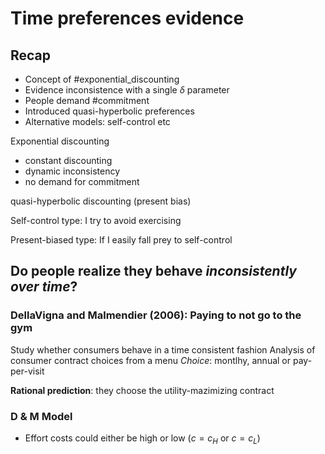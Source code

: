 # Time preferences evidence

## Recap
- Concept of #exponential_discounting 
- Evidence inconsistence with a single $\delta$ parameter
- People demand #commitment
- Introduced quasi-hyperbolic preferences
- Alternative models: self-control etc

Exponential discounting
- constant discounting
- dynamic inconsistency
- no demand for commitment

quasi-hyperbolic discounting (present bias)

Self-control type:
I try to avoid exercising

Present-biased type:
If I easily fall prey to self-control

## Do people realize they behave *inconsistently over time*?

### DellaVigna and Malmendier (2006): Paying to not go to the gym

Study whether consumers behave in a time consistent fashion
Analysis of consumer contract choices from a menu
*Choice*: montlhy, annual or pay-per-visit

**Rational prediction**: they choose the utility-mazimizing contract

### D & M Model
- Effort costs could either be high or low ($c=c_H$ or $c=c_L$)

